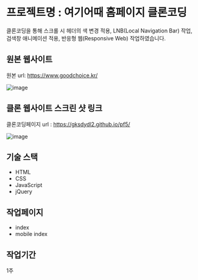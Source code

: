 # 프로젝트명 : 여기어때 홈페이지 클론코딩
클론코딩을 통해 스크롤 시 헤더의 색 변경 적용, LNB(Local Navigation Bar) 작업, 검색창 애니메이션 적용, 반응형 웹(Responsive Web) 작업하였습니다.

## 원본 웹사이트
원본 url: https://www.goodchoice.kr/

![image](https://github.com/gksdydl2/pf5/assets/142553002/16edf9aa-d356-43d5-b678-7d628b5151a1)







## 클론 웹사이트 스크린 샷 링크
클론코딩페이지 url : https://gksdydl2.github.io/pf5/

![image](https://github.com/gksdydl2/pf5/assets/142553002/1a004903-95ab-4257-96a6-feb2cbe47a85)





## 기술 스택
- HTML
- CSS
- JavaScript
- jQuery

## 작업페이지
- index
- mobile index

## 작업기간
1주

